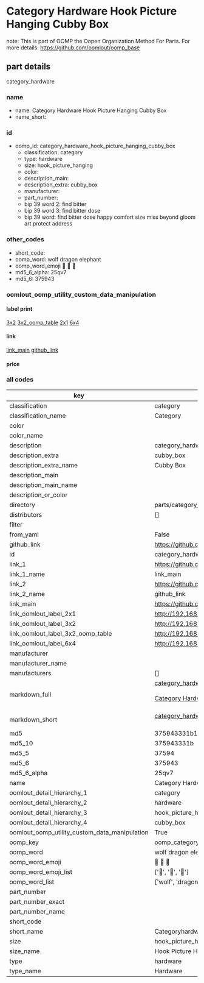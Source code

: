 # Category Hardware Hook Picture Hanging Cubby Box  

note: This is part of OOMP the Oopen Organization Method For Parts. For more details: https://github.com/oomlout/oomp_base

##  part details



category_hardware

### name
* name: Category Hardware Hook Picture Hanging Cubby Box
* name_short: 
### id
* oomp_id: category_hardware_hook_picture_hanging_cubby_box
  * classification: category
  * type: hardware
  * size: hook_picture_hanging
  * color: 
  * description_main: 
  * description_extra: cubby_box
  * manufacturer: 
  * part_number: 
  * bip 39 word 2: find bitter
  * bip 39 word 3: find bitter dose
  * bip 39 word: find bitter dose happy comfort size miss beyond gloom art protect address

### other_codes
* short_code: 
* oomp_word: wolf dragon elephant
* oomp_word_emoji :wolf: :dragon: :elephant:
* md5_6_alpha: 25qv7
* md5_6: 375943






### oomlout_oomp_utility_custom_data_manipulation
#### label print
[3x2](http://192.168.1.245:1112/?label=oomp%2025qv7)
[3x2_oomp_table](http://192.168.1.107:1112/?label=oomp%2025qv7)
[2x1](http://192.168.1.242:1112/?label=oomp%2025qv7)
[6x4](http://192.168.1.55:1112/?label=oomp%2025qv7)    

#### link

[link_main](https://github.com/oomlout/oomlout_oomp_current_version_messy/tree/main/parts/category_hardware_hook_picture_hanging_cubby_box) [github_link](https://github.com/oomlout/oomlout_oomp_part_src/tree/main/parts/category_hardware_hook_picture_hanging_cubby_box)                             

#### price







### all codes 
| key | value |  
| --- | --- |  
| classification | category |  
| classification_name | Category |  
| color |  |  
| color_name |  |  
| description | category_hardware |  
| description_extra | cubby_box |  
| description_extra_name | Cubby Box |  
| description_main |  |  
| description_main_name |  |  
| description_or_color |   |  
| directory | parts/category_hardware_hook_picture_hanging_cubby_box |  
| distributors | [] |  
| filter |  |  
| from_yaml | False |  
| github_link | https://github.com/oomlout/oomlout_oomp_part_src/tree/main/parts/category_hardware_hook_picture_hanging_cubby_box |  
| id | category_hardware_hook_picture_hanging_cubby_box |  
| link_1 | https://github.com/oomlout/oomlout_oomp_current_version_messy/tree/main/parts/category_hardware_hook_picture_hanging_cubby_box |  
| link_1_name | link_main |  
| link_2 | https://github.com/oomlout/oomlout_oomp_part_src/tree/main/parts/category_hardware_hook_picture_hanging_cubby_box |  
| link_2_name | github_link |  
| link_main | https://github.com/oomlout/oomlout_oomp_current_version_messy/tree/main/parts/category_hardware_hook_picture_hanging_cubby_box |  
| link_oomlout_label_2x1 | http://192.168.1.242:1112/?label=oomp%2025qv7 |  
| link_oomlout_label_3x2 | http://192.168.1.245:1112/?label=oomp%2025qv7 |  
| link_oomlout_label_3x2_oomp_table | http://192.168.1.107:1112/?label=oomp%2025qv7 |  
| link_oomlout_label_6x4 | http://192.168.1.55:1112/?label=oomp%2025qv7 |  
| manufacturer |  |  
| manufacturer_name |  |  
| manufacturers | [] |  
| markdown_full | [category_hardware_hook_picture_hanging_cubby_box](https://github.com/oomlout/oomlout_oomp_current_version_messy/tree/main/parts/category_hardware_hook_picture_hanging_cubby_box)<br>[](https://github.com/oomlout/oomlout_oomp_current_version_messy/tree/main/parts/category_hardware_hook_picture_hanging_cubby_box)<br>[Category Hardware Hook Picture Hanging Cubby Box](https://github.com/oomlout/oomlout_oomp_current_version_messy/tree/main/parts/category_hardware_hook_picture_hanging_cubby_box)<br><br> |  
| markdown_short | [category_hardware_hook_picture_hanging_cubby_box](https://github.com/oomlout/oomlout_oomp_current_version_messy/tree/main/parts/category_hardware_hook_picture_hanging_cubby_box)<br><br> |  
| md5 | 375943331b15d1bb2797168e8305b2b5 |  
| md5_10 | 375943331b |  
| md5_5 | 37594 |  
| md5_6 | 375943 |  
| md5_6_alpha | 25qv7 |  
| name | Category Hardware Hook Picture Hanging Cubby Box |  
| oomlout_detail_hierarchy_1 | category |  
| oomlout_detail_hierarchy_2 | hardware |  
| oomlout_detail_hierarchy_3 | hook_picture_hanging |  
| oomlout_detail_hierarchy_4 | cubby_box |  
| oomlout_oomp_utility_custom_data_manipulation | True |  
| oomp_key | oomp_category_hardware_hook_picture_hanging_cubby_box |  
| oomp_word | wolf dragon elephant |  
| oomp_word_emoji | :wolf: :dragon: :elephant: |  
| oomp_word_emoji_list | [':wolf:', ':dragon:', ':elephant:'] |  
| oomp_word_list | ['wolf', 'dragon', 'elephant'] |  
| part_number |  |  
| part_number_exact |  |  
| part_number_name |  |  
| short_code |  |  
| short_name | Categoryhardware |  
| size | hook_picture_hanging |  
| size_name | Hook Picture Hanging |  
| type | hardware |  
| type_name | Hardware |  
